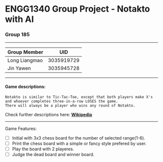 # ENGG1340 Group Project - Notakto with AI

### Group 185

****

|Group Member|UID
|---|---
|Long Liangmao|3035919729
|Jin Yawen|3035945728

****

#### Game descriptions: 
    Notakto is similar to Tic-Tac-Toe, except that both players make X's and whoever completes three-in-a-row LOSES the game.
    There will always be a player who wins any round of Notakto.
Check further descriptions here: **[Wikipedia](https://en.wikipedia.org/wiki/Notakto)**

****

Game Features:
- [ ] Initial with 3x3 chess board for the number of selected range(1-6).
- [ ] Print the chess board with a simple or fancy style prefered by user.
- [ ] Play the board with 2 playeres.
- [ ] Judge the dead board and winner board.
